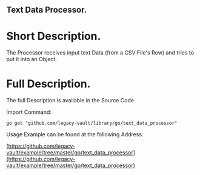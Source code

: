 ## Text Data Processor.


# Short Description.

The Processor receives input text Data (from a CSV File's Row) and tries to put it into an Object.

# Full Description.

The full Description is available in the Source Code.

Import Command:
```
go get "github.com/legacy-vault/library/go/text_data_processor"
```

Usage Example can be found at the following Address:

[https://github.com/legacy-vault/example/tree/master/go/text_data_processor](https://github.com/legacy-vault/example/tree/master/go/text_data_processor)

